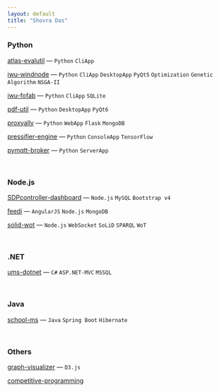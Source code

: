 ```yaml
---
layout: default
title: "Shovra Das"
---
```


### Python
[atlas-evalutil](https://github.com/shovradas/atlas-evalutil) &#8212; `Python` `CliApp`

[iwu-windnode](https://github.com/shovradas/windnode-demonstrator) &#8212; `Python` `CliApp` `DesktopApp` `PyQt5` `Optimization` `Genetic Algorithm` `NSGA-II`

[iwu-fofab](https://github.com/shovradas/iwu-fofab) &#8212; `Python` `CliApp` `SQLite`

[pdf-util](https://github.com/shovradas/pdf-util) &#8212; `Python` `DesktopApp` `PyQt6`

[proxyally](https://github.com/shovradas/proxyally) &#8212; `Python` `WebApp` `Flask` `MongoDB`

[pressifier-engine](https://github.com/binuv-tuc/pressifier-engine) &#8212; `Python` `ConsoleApp` `TensorFlow`

[pymqtt-broker](https://github.com/shovradas/pymqtt-broker) &#8212; `Python` `ServerApp`


<br/>


### Node.js
[SDPcontroller-dashboard](https://github.com/shovradas/SDPcontroller-dashboard) &#8212; `Node.js` `MySQL` `Bootstrap v4`

[feedi](https://github.com/shovradas/feedi) &#8212; `AngularJS` `Node.js` `MongoDB`

[solid-wot](https://github.com/shovradas/solid-wot) &#8212; `Node.js` `WebSocket` `SoLiD` `SPARQL` `WoT`

<br/>


### .NET
[ums-dotnet](https://github.com/shovradas/ums-dotnet) &#8212; `C#` `ASP.NET-MVC` `MSSQL`


<br/>


### Java
[school-ms](https://github.com/shovradas/school-ms) &#8212; `Java` `Spring Boot` `Hibernate`


<br/>


### Others
[graph-visualizer](https://github.com/shovradas/graph-visualizer) &#8212; `D3.js`

[competitive-programming](https://github.com/shovradas/competitive-programming)